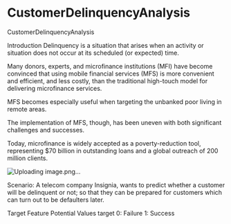 # CustomerDelinquencyAnalysis
CustomerDelinquencyAnalysis

Introduction
Delinquency is a situation that arises when an activity or situation does not occur at its scheduled (or expected) time.

Many donors, experts, and microfinance institutions (MFI) have become convinced that using mobile financial services (MFS) is more convenient and efficient, and less costly, than the traditional high-touch model for delivering microfinance services.

MFS becomes especially useful when targeting the unbanked poor living in remote areas.

The implementation of MFS, though, has been uneven with both significant challenges and successes.

Today, microfinance is widely accepted as a poverty-reduction tool, representing $70 billion in outstanding loans and a global outreach of 200 million clients.

![Uploading image.png…]()

Scenario:
A telecom company Insignia, wants to predict whether a customer will be delinquent or not; so that they can be prepared for customers which can turn out to be defaulters later.

Target Feature	Potential Values
target	0: Failure
1: Success
